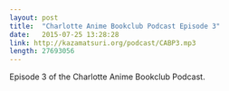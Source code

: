```yaml
---
layout: post
title:  "Charlotte Anime Bookclub Podcast Episode 3"
date:   2015-07-25 13:28:28
link: http://kazamatsuri.org/podcast/CABP3.mp3
length: 27693056 
---
```


Episode 3 of the Charlotte Anime Bookclub Podcast.